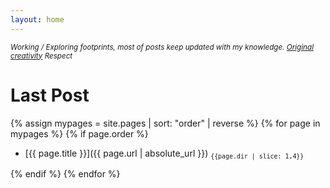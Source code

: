 ```yaml
---
layout: home
---
```


<small>_Working / Exploring footprints, most of posts keep updated with my knowledge.
[Original creativity](/LICENSE.txt) Respect_</small>

# Last Post

{% assign mypages = site.pages | sort: "order" | reverse %}
{% for page in mypages %}
{% if page.order %}

- [{{ page.title }}]({{ page.url | absolute_url }}) <sub>`{{page.dir | slice: 1,4}}`</sub>

{% endif %}
{% endfor %}
